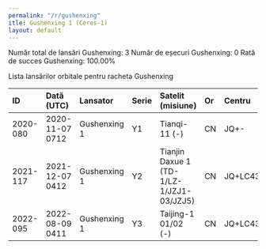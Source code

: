 ```yaml
---
permalink: "/r/gushenxing"
itle: Gushenxing 1 (Ceres-1)
layout: default
---
```


Număr total de lansări Gushenxing: 3
Număr de eșecuri Gushenxing: 0
Rată de succes Gushenxing: 100.00%

Lista lansărilor orbitale pentru racheta Gushenxing


| ID       | Dată (UTC)      | Lansator     | Serie   | Satelit (misiune)                        | Or   | Centru      | R   |
|:---------|:----------------|:-------------|:--------|:-----------------------------------------|:-----|:------------|:----|
| 2020-080 | 2020-11-07 0712 | Gushenxing 1 | Y1      | Tianqi-11 (-)                            | CN   | JQ+-        | S   |
| 2021-117 | 2021-12-07 0412 | Gushenxing 1 | Y2      | Tianjin Daxue 1 (TD-1/LZ-1/JZJ1-03/JZJ5) | CN   | JQ+LC43/95? | S   |
| 2022-095 | 2022-08-09 0411 | Gushenxing 1 | Y3      | Taijing-1 01/02 (-)                      | CN   | JQ+LC43/95? | S   |

